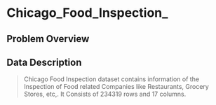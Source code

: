 # Chicago_Food_Inspection_
## Problem Overview
## Data Description
> Chicago Food Inspection dataset contains information of the Inspection of Food related Companies like Restaurants, Grocery Stores, etc,.
> It Consists of 234319 rows and 17 columns.
